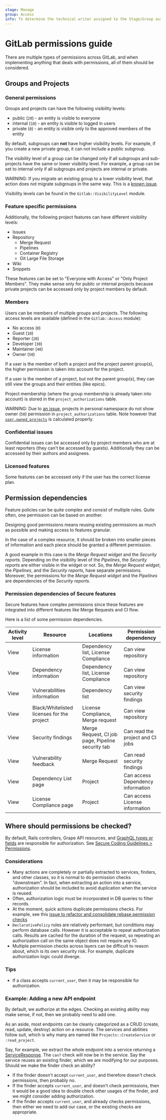 ```yaml
---
stage: Manage
group: Access
info: To determine the technical writer assigned to the Stage/Group associated with this page, see https://about.gitlab.com/handbook/engineering/ux/technical-writing/#assignments
---
```


# GitLab permissions guide

There are multiple types of permissions across GitLab, and when implementing
anything that deals with permissions, all of them should be considered.

## Groups and Projects

### General permissions

Groups and projects can have the following visibility levels:

- public (`20`) - an entity is visible to everyone
- internal (`10`) - an entity is visible to logged in users
- private (`0`) - an entity is visible only to the approved members of the entity

By default, subgroups can **not** have higher visibility levels.
For example, if you create a new private group, it can not include a public subgroup.

The visibility level of a group can be changed only if all subgroups and
sub-projects have the same or lower visibility level. For example, a group can be set
to internal only if all subgroups and projects are internal or private.

WARNING:
If you migrate an existing group to a lower visibility level, that action does not migrate subgroups
in the same way. This is a [known issue](https://gitlab.com/gitlab-org/gitlab/-/issues/22406).

Visibility levels can be found in the `Gitlab::VisibilityLevel` module.

### Feature specific permissions

Additionally, the following project features can have different visibility levels:

- Issues
- Repository
  - Merge Request
  - Pipelines
  - Container Registry
  - Git Large File Storage
- Wiki
- Snippets

These features can be set to "Everyone with Access" or "Only Project Members".
They make sense only for public or internal projects because private projects
can be accessed only by project members by default.

### Members

Users can be members of multiple groups and projects. The following access
levels are available (defined in the `Gitlab::Access` module):

- No access (`0`)
- Guest (`10`)
- Reporter (`20`)
- Developer (`30`)
- Maintainer (`40`)
- Owner (`50`)

If a user is the member of both a project and the project parent group(s), the
higher permission is taken into account for the project.

If a user is the member of a project, but not the parent group(s), they
can still view the groups and their entities (like epics).

Project membership (where the group membership is already taken into account)
is stored in the `project_authorizations` table.

WARNING:
Due to [an issue](https://gitlab.com/gitlab-org/gitlab/-/issues/219299),
projects in personal namespace do not show owner (`50`) permission in
`project_authorizations` table. Note however that [`user.owned_projects`](https://gitlab.com/gitlab-org/gitlab/blob/0d63823b122b11abd2492bca47cc26858eee713d/app/models/user.rb#L906-916)
is calculated properly.

### Confidential issues

Confidential issues can be accessed only by project members who are at least
reporters (they can't be accessed by guests). Additionally they can be accessed
by their authors and assignees.

### Licensed features

Some features can be accessed only if the user has the correct license plan.

## Permission dependencies

Feature policies can be quite complex and consist of multiple rules.
Quite often, one permission can be based on another.

Designing good permissions means reusing existing permissions as much as possible
and making access to features granular.

In the case of a complex resource, it should be broken into smaller pieces of information
and each piece should be granted a different permission.

A good example in this case is the _Merge Request widget_ and the _Security reports_.
Depending on the visibility level of the _Pipelines_, the _Security reports_ are either visible
in the widget or not. So, the _Merge Request widget_, the _Pipelines_, and the _Security reports_,
have separate permissions. Moreover, the permissions for the _Merge Request widget_
and the _Pipelines_ are dependencies of the _Security reports_.

### Permission dependencies of Secure features

Secure features have complex permissions since these features are integrated
into different features like Merge Requests and CI flow.

 Here is a list of some permission dependencies.

| Activity level | Resource | Locations |Permission dependency|
|----------------|----------|-----------|-----|
| View | License information | Dependency list, License Compliance | Can view repository |
| View | Dependency information | Dependency list, License Compliance | Can view repository |
| View | Vulnerabilities information | Dependency list | Can view security findings |
| View | Black/Whitelisted licenses for the project | License Compliance, Merge request  | Can view repository |
| View | Security findings | Merge Request, CI job page, Pipeline security tab | Can read the project and CI jobs |
| View | Vulnerability feedback | Merge Request | Can read security findings |
| View | Dependency List page | Project | Can access Dependency information |
| View | License Compliance page | Project | Can access License information|

## Where should permissions be checked?

By default, Rails controllers, Grape API resources, and [GraphQL types or fields](api_graphql_styleguide.md#authorization) are responsible for authorization. See [Secure Coding Guidelines > Permissions](secure_coding_guidelines.md#permissions).

### Considerations

- Many actions are completely or partially extracted to services, finders, and other classes, so it is normal to do permission checks "downstream". In fact, when extracting an action into a service, authorization should be included to avoid duplication when the service is reused.
- Often, authorization logic must be incorporated in DB queries to filter records.
- At the moment, quick actions duplicate permissions checks. For example, see this [issue to refactor and consolidate rebase permission checks](https://gitlab.com/gitlab-org/gitlab/-/issues/296034)
- `DeclarativePolicy` rules are relatively performant, but conditions may perform database calls.
  However it is acceptable to repeat authorization calls. Results are cached for the duration of the
  request, so repeating an authorization call on the same object does not require any IO.
- Multiple permission checks across layers can be difficult to reason about, which is its own security risk. For example, duplicate authorization logic could diverge.

### Tips

- If a class accepts `current_user`, then it may be responsible for authorization.

### Example: Adding a new API endpoint

By default, we authorize at the edges. Checking an existing ability may make sense, if not, then we probably need to add one.

As an aside, most endpoints can be cleanly categorized as a CRUD (create, read, update, destroy) action on a resource. The services and abilities follow suit, which is why many are named like `Projects::CreateService` or `:read_project`.

Say, for example, we extract the whole endpoint into a service returning a [ServiceResponse](reusing_abstractions.md#serviceresponse). The `can?` check will now be in the service. Say the service reuses an existing finder, which we are modifying for our purposes. Should we make the finder check an ability?

- If the finder doesn't accept `current_user`, and therefore doesn't check permissions, then probably no.
- If the finder accepts `current_user`, and doesn't check permissions, then it would be a good idea to double check other usages of the finder, and we might consider adding authorization.
- If the finder accepts `current_user`, and already checks permissions, then either we need to add our case, or the existing checks are appropriate.
